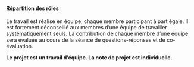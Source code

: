#### Répartition des rôles

Le travail est réalisé en équipe, chaque membre participant à part
égale. Il est fortement déconseillé aux membres d’une équipe de
travailler systématiquement seuls. La contribution de chaque membre
d’une équipe sera évaluée au cours de la séance de questions-réponses et
de co-évaluation.

**Le projet est un travail d’équipe. La note de projet
est individuelle**.

